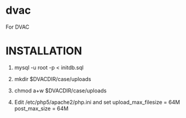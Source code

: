 dvac
====

For DVAC

INSTALLATION
============

1) mysql -u root -p < initdb.sql

2) mkdir $DVACDIR/case/uploads

3) chmod a+w $DVACDIR/case/uploads

4) Edit /etc/php5/apache2/php.ini and set
    upload_max_filesize = 64M
    post_max_size = 64M
